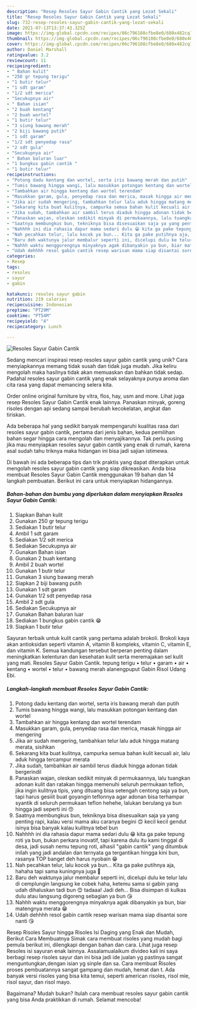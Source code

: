 ```yaml
---
description: "Resep Resoles Sayur Gabin Cantik yang Lezat Sekali"
title: "Resep Resoles Sayur Gabin Cantik yang Lezat Sekali"
slug: 732-resep-resoles-sayur-gabin-cantik-yang-lezat-sekali
date: 2021-07-13T13:37:43.325Z
image: https://img-global.cpcdn.com/recipes/06c796108cfbe8e0/680x482cq70/resoles-sayur-gabin-cantik-foto-resep-utama.jpg
thumbnail: https://img-global.cpcdn.com/recipes/06c796108cfbe8e0/680x482cq70/resoles-sayur-gabin-cantik-foto-resep-utama.jpg
cover: https://img-global.cpcdn.com/recipes/06c796108cfbe8e0/680x482cq70/resoles-sayur-gabin-cantik-foto-resep-utama.jpg
author: Daniel Marshall
ratingvalue: 3.2
reviewcount: 11
recipeingredient:
- " Bahan kulit"
- "250 gr tepung terigu"
- "1 butir telur"
- "1 sdt garam"
- "1/2 sdt merica"
- "Secukupnya air"
- " Bahan isian"
- "2 buah kentang"
- "2 buah wortel"
- "1 butir telur"
- "3 siung bawang merah"
- "2 biji bawang putih"
- "1 sdt garam"
- "1/2 sdt penyedap rasa"
- "2 sdt gula"
- "Secukupnya air"
- " Bahan baluran luar"
- "1 bungkus gabin cantik "
- "1 butir telur"
recipeinstructions:
- "Potong dadu kentang dan wortel, serta iris bawang merah dan putih"
- "Tumis bawang hingga wangi, lalu masukkan potongan kentang dan wortel"
- "Tambahkan air hingga kentang dan wortel terendam"
- "Masukkan garam, gula, penyedap rasa dan merica, masak hingga air mengering"
- "Jika air sudah mengering, tambahkan telur lalu aduk hingga matang merata, sisihkan"
- "Sekarang kita buat kulitnya, campurka semua bahan kulit kecuali air, lalu aduk hingga tercampur merata"
- "Jika sudah, tambahkan air sambil terus diaduk hingga adonan tidak bergerindil"
- "Panaskan wajan, oleskan sedikit minyak di permukaannya, lalu tuangkan adonan kulit dan ratakan hingga memenuhi seluruh permukaan teflon, jika ingin kulitnya tipis, yang dituang bisa setengah centong saja ya bun, tapi harus gesiiit buat goyangin teflonnya agar adonan bisa terhampar syantik di seluruh permukaan teflon hehehe, lalukan berulang ya bun hingga jadi seperti ini 😙"
- "Saatnya membungkus bun, tekniknya bisa disesuaikan saja ya yang penting rapi, kalau versi mama aku caranya begini 😊 kecil kecil gendut isinya bisa banyak kalau kulitnya tebel bun"
- "Nahhhh ini dia rahasia dapur mama sedari dulu 😁 kita ga pake tepung roti ya bun, bukan perkara inovatif, tapi karena dulu itu kami tinggal di desa, jadi susah nemu tepung roti, alhasil &#34;gabin cantik&#34; yang ditumbuk inilah yang jadi andalan dan ternyata ga tergantikan hingga kini bun, rasanya TOP banget deh harus nyobain 😁"
- "Nah pecahkan telur, lalu kocok ya bun... Kita ga pake putihnya aja, hahaha tapi sama kuningnya juga 🤣"
- "Baru deh waktunya jalur membalur seperti ini, dicelupi dulu ke telur lalu di cemplungin langsung ke cobek haha, ketemu sama si gabin yang udah dihaluskan tadi bun 😊 tadaaa! Jadi deh... Bisa disimpan di kulkas dulu atau langsung digoreng sebagian ya bun 😘"
- "Nahhh waktu menggorengnya minyaknya agak dibanyakin ya bun, biar matengnya merata 😁"
- "Udah dehhhh resol gabin cantik resep warisan mama siap disantai sore nanti 😘"
categories:
- Resep
tags:
- resoles
- sayur
- gabin

katakunci: resoles sayur gabin 
nutrition: 219 calories
recipecuisine: Indonesian
preptime: "PT29M"
cooktime: "PT54M"
recipeyield: "4"
recipecategory: Lunch

---
```



![Resoles Sayur Gabin Cantik](https://img-global.cpcdn.com/recipes/06c796108cfbe8e0/680x482cq70/resoles-sayur-gabin-cantik-foto-resep-utama.jpg)

Sedang mencari inspirasi resep resoles sayur gabin cantik yang unik? Cara menyiapkannya memang tidak susah dan tidak juga mudah. Jika keliru mengolah maka hasilnya tidak akan memuaskan dan bahkan tidak sedap. Padahal resoles sayur gabin cantik yang enak selayaknya punya aroma dan cita rasa yang dapat memancing selera kita.

Order online original furniture by vitra, flos, hay, usm and more. Lihat juga resep Resoles Sayur Gabin Cantik enak lainnya. Panaskan minyak, goreng risoles dengan api sedang sampai berubah kecokelatan, angkat dan tiriskan.

Ada beberapa hal yang sedikit banyak mempengaruhi kualitas rasa dari resoles sayur gabin cantik, pertama dari jenis bahan, kedua pemilihan bahan segar hingga cara mengolah dan menyajikannya. Tak perlu pusing jika mau menyiapkan resoles sayur gabin cantik yang enak di rumah, karena asal sudah tahu triknya maka hidangan ini bisa jadi sajian istimewa.


Di bawah ini ada beberapa tips dan trik praktis yang dapat diterapkan untuk mengolah resoles sayur gabin cantik yang siap dikreasikan. Anda bisa membuat Resoles Sayur Gabin Cantik menggunakan 19 bahan dan 14 langkah pembuatan. Berikut ini cara untuk menyiapkan hidangannya.

<!--inarticleads1-->

##### Bahan-bahan dan bumbu yang diperlukan dalam menyiapkan Resoles Sayur Gabin Cantik:

1. Siapkan  Bahan kulit
1. Gunakan 250 gr tepung terigu
1. Sediakan 1 butir telur
1. Ambil 1 sdt garam
1. Sediakan 1/2 sdt merica
1. Sediakan Secukupnya air
1. Gunakan  Bahan isian
1. Gunakan 2 buah kentang
1. Ambil 2 buah wortel
1. Gunakan 1 butir telur
1. Gunakan 3 siung bawang merah
1. Siapkan 2 biji bawang putih
1. Gunakan 1 sdt garam
1. Gunakan 1/2 sdt penyedap rasa
1. Ambil 2 sdt gula
1. Sediakan Secukupnya air
1. Gunakan  Bahan baluran luar
1. Sediakan 1 bungkus gabin cantik 😁
1. Siapkan 1 butir telur


Sayuran terbaik untuk kulit cantik yang pertama adalah brokoli. Brokoli kaya akan antioksidan seperti vitamin A, vitamin B kompleks, vitamin C, vitamin E, dan vitamin K. Semua kandungan tersebut berperan penting dalam meningkatkan kelenturan dan kesehatan kulit serta meremajakan sel kulit yang mati. Resoles Sayur Gabin Cantik. tepung terigu • telur • garam • air • kentang • wortel • telur • bawang merah alanengpuput Gabin Risol Udang Ebi. 

<!--inarticleads2-->

##### Langkah-langkah membuat Resoles Sayur Gabin Cantik:

1. Potong dadu kentang dan wortel, serta iris bawang merah dan putih
1. Tumis bawang hingga wangi, lalu masukkan potongan kentang dan wortel
1. Tambahkan air hingga kentang dan wortel terendam
1. Masukkan garam, gula, penyedap rasa dan merica, masak hingga air mengering
1. Jika air sudah mengering, tambahkan telur lalu aduk hingga matang merata, sisihkan
1. Sekarang kita buat kulitnya, campurka semua bahan kulit kecuali air, lalu aduk hingga tercampur merata
1. Jika sudah, tambahkan air sambil terus diaduk hingga adonan tidak bergerindil
1. Panaskan wajan, oleskan sedikit minyak di permukaannya, lalu tuangkan adonan kulit dan ratakan hingga memenuhi seluruh permukaan teflon, jika ingin kulitnya tipis, yang dituang bisa setengah centong saja ya bun, tapi harus gesiiit buat goyangin teflonnya agar adonan bisa terhampar syantik di seluruh permukaan teflon hehehe, lalukan berulang ya bun hingga jadi seperti ini 😙
1. Saatnya membungkus bun, tekniknya bisa disesuaikan saja ya yang penting rapi, kalau versi mama aku caranya begini 😊 kecil kecil gendut isinya bisa banyak kalau kulitnya tebel bun
1. Nahhhh ini dia rahasia dapur mama sedari dulu 😁 kita ga pake tepung roti ya bun, bukan perkara inovatif, tapi karena dulu itu kami tinggal di desa, jadi susah nemu tepung roti, alhasil &#34;gabin cantik&#34; yang ditumbuk inilah yang jadi andalan dan ternyata ga tergantikan hingga kini bun, rasanya TOP banget deh harus nyobain 😁
1. Nah pecahkan telur, lalu kocok ya bun... Kita ga pake putihnya aja, hahaha tapi sama kuningnya juga 🤣
1. Baru deh waktunya jalur membalur seperti ini, dicelupi dulu ke telur lalu di cemplungin langsung ke cobek haha, ketemu sama si gabin yang udah dihaluskan tadi bun 😊 tadaaa! Jadi deh... Bisa disimpan di kulkas dulu atau langsung digoreng sebagian ya bun 😘
1. Nahhh waktu menggorengnya minyaknya agak dibanyakin ya bun, biar matengnya merata 😁
1. Udah dehhhh resol gabin cantik resep warisan mama siap disantai sore nanti 😘


Resep Risoles Sayur hingga Risoles Isi Daging yang Enak dan Mudah, Berikut Cara Membuatnya Simak cara membuat risoles yang mudah bagi pemula berikut ini, dilengkapi dengan bahan dan cara. Lihat juga resep Resoles isi sayuran enak lainnya. Assalamualaikum divideo kali ini saya berbagi resep risoles sayur dan ini bisa jadi ide jualan yg pastinya sangat menguntungkan,dengan isian yg sinple dan sa. Cara membuat Risoles proses pembuatannya sangat gampang dan mudah, hemat dan t. Ada banyak versi risoles yang bisa kita temui, seperti american risoles, risol mie, risol sayur, dan risol mayo. 

Bagaimana? Mudah bukan? Itulah cara membuat resoles sayur gabin cantik yang bisa Anda praktikkan di rumah. Selamat mencoba!
